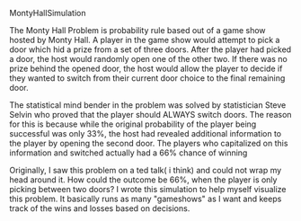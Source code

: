 MontyHallSimulation

The Monty Hall Problem is probability rule based out of a game show hosted by Monty Hall. A player in the game show would attempt to pick a door which hid a prize from a set of three doors. After the player had picked a door, the host would randomly open one of the other two. If there was no prize behind the opened door, the host would allow the player to decide if they wanted to switch from their current door choice to the final remaining door. 

The statistical mind bender in the problem was solved by statistician Steve Selvin who proved that the player should ALWAYS switch doors. The reason for this is because while the original probability of the player being successful was only 33%, the host had revealed additional information to the player by opening the second door. The players who capitalized on this information and switched actually had a 66% chance of winning

Originally, I saw this problem on a ted talk( i think) and could not wrap my head around it. How could the outcome be 66%, when the player is only picking between two doors? I wrote this simulation to help myself visualize this problem. It basically runs as many "gameshows" as I want and keeps track of the wins and losses based on decisions.
